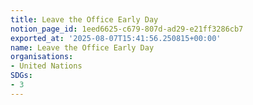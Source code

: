 ```yaml
---
title: Leave the Office Early Day
notion_page_id: 1eed6625-c679-807d-ad29-e21ff3286cb7
exported_at: '2025-08-07T15:41:56.250815+00:00'
name: Leave the Office Early Day
organisations:
- United Nations
SDGs:
- 3
---
```


